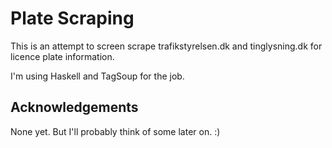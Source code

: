 Plate Scraping
==============

This is an attempt to screen scrape trafikstyrelsen.dk and tinglysning.dk for licence plate information.

I'm using Haskell and TagSoup for the job.


Acknowledgements
----------------

None yet. But I'll probably think of some later on. :)

